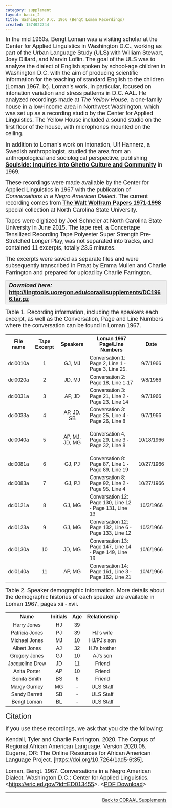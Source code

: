 ```yaml
---
category: supplement
layout: basic_2
title: Washington D.C. 1966 (Bengt Loman Recordings)
created: 1574022744
---
```

<p><span style="font-family:Arial,Helvetica,sans-serif;"><span style="font-size:18px;">In the mid 1960s, Bengt Loman was a visiting scholar at the Center for Applied Linguistics in Washington D.C., working as part of the Urban Language Study (ULS) with William Stewart, Joey Dillard, and Marvin Loflin. The goal of the ULS was to analyze the dialect of English spoken by school-age children in Washington D.C. with the aim of producing scientific information for the teaching of standard English to the children (Loman 1967, ix). Loman's work, in particular, focused on intonation variation and stress patterns in D.C. AAL. He analyzed recordings made at <em>The Yellow House</em>, a one-family house in a low-income area in Northwest Washington, which was set up as a recording studio by the Center for Applied Linguistics. The Yellow House included a sound studio on the first floor of the house, with microphones mounted on the ceiling.</span></span></p><p><span style="font-family:Arial,Helvetica,sans-serif;"><span style="font-size:18px;">In addition to Loman's work on intonation, Ulf Hannerz, a Swedish anthropologist, studied the area from an anthropological and sociological perspective, publishing <strong><a href="https://www.press.uchicago.edu/ucp/books/book/chicago/S/bo3644525.html" target="_blank">Soulside: Inquiries into Ghetto Culture and Community</a></strong> in 1969.</span></span></p><p><span style="font-family:Arial,Helvetica,sans-serif;"><span style="font-size:18px;">These recordings were made available by the Center for Applied Linguistics in 1967 with the publication of <em>Conversations in a Negro American Dialect</em>. The current recording comes from <strong><a href="https://www.lib.ncsu.edu/findingaids/mc00354" target="_blank">The Walt Wolfram Papers 1971-1998</a></strong> special collection at North Carolina State University.</span></span></p><p><span style="font-family:Arial,Helvetica,sans-serif;"><span style="font-size:18px;">Tapes were digitized by Joel Schneier at North Carolina State University in June 2015. The tape reel, a Concertape Tensilized Recording Tape Polyester Super Strength Pre-Stretched Longer Play</span></span>, <span style="font-family:Arial,Helvetica,sans-serif;"><span style="font-size:18px;">was not separated into tracks, and contained 11 excerpts, totally 23.5 minutes.</span></span></p><p><span style="font-family:Arial,Helvetica,sans-serif;"><span style="font-size:18px;">The excerpts were saved as separate files and were subsequently transcribed in Praat by Emma Mullen and Charlie Farrington and prepared for upload by Charlie Farrington.</span></span></p><div style="background:#eeeeee;border:1px solid #cccccc;padding:5px 10px;"><strong><em><span style="font-family:Arial,Helvetica,sans-serif;"><span style="font-size:18px;">Download here: </span></span></em><span style="font-size:18px;"><span style="font-family:Arial,Helvetica,sans-serif;"><a href="http://lingtools.uoregon.edu/coraal/supplements/DC1966.tar.gz">http://lingtools.uoregon.edu/coraal/supplements/DC1966.tar.gz </a></span></span></strong></div><p><span style="font-size:18px;"><span style="font-family:Arial,Helvetica,sans-serif;">Table 1. Recording information, including the speakers each excerpt, as well as the Conversation, Page and Line Numbers where the conversation can be found in Loman 1967.</span></span></p><table class="table table--responsive table--borders"><tbody class="table__body"><tr class="table__row__header"><th class="table__cell table__header" style="text-align: center;"><span style="font-size:16px;"><span style="font-family:Trebuchet MS,Helvetica,sans-serif;">File name</span></span></th><th class="table__cell table__header"><span style="font-size:16px;"><span style="font-family:Trebuchet MS,Helvetica,sans-serif;">Tape Excerpt</span></span></th><th class="table__cell table__header" style="text-align: center;"><span style="font-size:16px;"><span style="font-family:Trebuchet MS,Helvetica,sans-serif;">Speakers</span></span></th><th class="table__cell table__header" style="text-align: center;"><span style="font-size:16px;"><span style="font-family:Trebuchet MS,Helvetica,sans-serif;">Loman 1967 Page/Line Numbers</span></span></th><th class="table__cell table__header" style="text-align: center;"><span style="font-size:16px;"><span style="font-family:Trebuchet MS,Helvetica,sans-serif;">Date</span></span></th></tr><tr class="table__row"><td class="table__cell" data-th="File name" style="text-align: center;"><span style="font-size:16px;"><span style="font-family:Arial,Helvetica,sans-serif;">dcl0010a</span></span></td><td class="table__cell" data-th="Tape Excerpt" style="text-align: center;"><span style="font-size:16px;"><span style="font-family:Arial,Helvetica,sans-serif;">1</span></span></td><td class="table__cell" data-th="Speakers" style="text-align: center;"><span style="font-size:16px;"><span style="font-family:Arial,Helvetica,sans-serif;">GJ, MJ</span></span></td><td class="table__cell" data-th="Loman 1967 Page/Line Numbers"><span style="font-size:16px;"><span style="font-family:Arial,Helvetica,sans-serif;">Conversation 1: Page 2, Line 1 - Page 3, Line 25,</span></span></td><td class="table__cell" data-th="Date" style="text-align: center;"><span style="font-size:16px;"><span style="font-family:Arial,Helvetica,sans-serif;">9/7/1966</span></span></td></tr><tr><td class="table__cell" data-th="File name" style="text-align: center;"><span style="font-size:16px;"><span style="font-family:Arial,Helvetica,sans-serif;">dcl0020a</span></span></td><td class="table__cell" data-th="Tape Excerpt" style="text-align: center;"><span style="font-size:16px;"><span style="font-family:Arial,Helvetica,sans-serif;">2</span></span></td><td class="table__cell" data-th="Speakers" style="text-align: center;"><span style="font-size:16px;"><span style="font-family:Arial,Helvetica,sans-serif;">JD, MJ</span></span></td><td class="table__cell" data-th="Loman 1967 Page/Line Numbers"><span style="font-size:16px;"><span style="font-family:Arial,Helvetica,sans-serif;">Conversation 2: Page 18, Line 1-17</span></span></td><td class="table__cell" data-th="Date" style="text-align: center;"><span style="font-size:16px;"><span style="font-family:Arial,Helvetica,sans-serif;">9/8/1966</span></span></td></tr><tr><td class="table__cell" data-th="File name" style="text-align: center;"><span style="font-size:16px;"><span style="font-family:Arial,Helvetica,sans-serif;">dcl0031a</span></span></td><td class="table__cell" data-th="Tape Excerpt" style="text-align: center;"><span style="font-size:16px;"><span style="font-family:Arial,Helvetica,sans-serif;">3</span></span></td><td class="table__cell" data-th="Speakers" style="text-align: center;"><span style="font-size:16px;"><span style="font-family:Arial,Helvetica,sans-serif;">AP, JD</span></span></td><td class="table__cell" data-th="Loman 1967 Page/Line Numbers"><span style="font-size:16px;"><span style="font-family:Arial,Helvetica,sans-serif;">Conversation 3: Page 21, Line 2 - Page 23, Line 14</span></span></td><td class="table__cell" data-th="Date" style="text-align: center;"><span style="font-size:16px;"><span style="font-family:Arial,Helvetica,sans-serif;">9/7/1966</span></span></td></tr><tr><td class="table__cell" data-th="File name" style="text-align: center;"><span style="font-size:16px;"><span style="font-family:Arial,Helvetica,sans-serif;">dcl0033a</span></span></td><td class="table__cell" data-th="Tape Excerpt" style="text-align: center;"><span style="font-size:16px;"><span style="font-family:Arial,Helvetica,sans-serif;">4</span></span></td><td class="table__cell" data-th="Speakers" style="text-align: center;"><span style="font-size:16px;"><span style="font-family:Arial,Helvetica,sans-serif;">AP, JD, SB</span></span></td><td class="table__cell" data-th="Loman 1967 Page/Line Numbers"><span style="font-size:16px;"><span style="font-family:Arial,Helvetica,sans-serif;">Conversation 3: Page 25, Line 4 - Page 26, Line 8</span></span></td><td class="table__cell" data-th="Date" style="text-align: center;"><span style="font-size:16px;"><span style="font-family:Arial,Helvetica,sans-serif;">9/7/1966</span></span></td></tr><tr><td class="table__cell" data-th="File name" style="text-align: center;"><span style="font-size:16px;"><span style="font-family:Arial,Helvetica,sans-serif;">dcl0040a</span></span></td><td class="table__cell" data-th="Tape Excerpt" style="text-align: center;"><span style="font-size:16px;"><span style="font-family:Arial,Helvetica,sans-serif;">5</span></span></td><td class="table__cell" data-th="Speakers" style="text-align: center;"><span style="font-size:16px;"><span style="font-family:Arial,Helvetica,sans-serif;">AP, MJ, JD, MG</span></span></td><td class="table__cell" data-th="Loman 1967 Page/Line Numbers"><p><span style="font-size:16px;"><span style="font-family:Arial,Helvetica,sans-serif;">Conversation 4, Page 29, Line 3 - Page 32, Line 8</span></span></p></td><td class="table__cell" data-th="Date" style="text-align: center;"><span style="font-size:16px;"><span style="font-family:Arial,Helvetica,sans-serif;">10/18/1966</span></span></td></tr><tr><td class="table__cell" data-th="File name" style="text-align: center;"><span style="font-size:16px;"><span style="font-family:Arial,Helvetica,sans-serif;">dcl0081a</span></span></td><td class="table__cell" data-th="Tape Excerpt" style="text-align: center;"><span style="font-size:16px;"><span style="font-family:Arial,Helvetica,sans-serif;">6</span></span></td><td class="table__cell" data-th="Speakers" style="text-align: center;"><span style="font-size:16px;"><span style="font-family:Arial,Helvetica,sans-serif;">GJ, PJ</span></span></td><td class="table__cell" data-th="Loman 1967 Page/Line Numbers"><span style="font-size:16px;"><span style="font-family:Arial,Helvetica,sans-serif;">Conversation 8: Page 87, Line 1 - Page 89, Line 19</span></span></td><td class="table__cell" data-th="Date" style="text-align: center;"><span style="font-size:16px;"><span style="font-family:Arial,Helvetica,sans-serif;">10/27/1966</span></span></td></tr><tr><td class="table__cell" data-th="File name" style="text-align: center;"><span style="font-size:16px;"><span style="font-family:Arial,Helvetica,sans-serif;">dcl0083a</span></span></td><td class="table__cell" data-th="Tape Excerpt" style="text-align: center;"><span style="font-size:16px;"><span style="font-family:Arial,Helvetica,sans-serif;">7</span></span></td><td class="table__cell" data-th="Speakers" style="text-align: center;"><span style="font-size:16px;"><span style="font-family:Arial,Helvetica,sans-serif;">GJ, PJ</span></span></td><td class="table__cell" data-th="Loman 1967 Page/Line Numbers"><span style="font-size:16px;"><span style="font-family:Arial,Helvetica,sans-serif;">Conversation 8: Page 92, Line 2 - Page 95, Line 4</span></span></td><td class="table__cell" data-th="Date" style="text-align: center;"><span style="font-size:16px;"><span style="font-family:Arial,Helvetica,sans-serif;">10/27/1966</span></span></td></tr><tr><td class="table__cell" data-th="File name" style="text-align: center;"><span style="font-size:16px;"><span style="font-family:Arial,Helvetica,sans-serif;">dcl0121a</span></span></td><td class="table__cell" data-th="Tape Excerpt" style="text-align: center;"><span style="font-size:16px;"><span style="font-family:Arial,Helvetica,sans-serif;">8</span></span></td><td class="table__cell" data-th="Speakers" style="text-align: center;"><span style="font-size:16px;"><span style="font-family:Arial,Helvetica,sans-serif;">GJ, MG</span></span></td><td class="table__cell" data-th="Loman 1967 Page/Line Numbers"><span style="font-size:16px;"><span style="font-family:Arial,Helvetica,sans-serif;">Conversation 12: Page 130, Line 12 - Page 131, Line 13</span></span></td><td class="table__cell" data-th="Date" style="text-align: center;"><span style="font-size:16px;"><span style="font-family:Arial,Helvetica,sans-serif;">10/3/1966</span></span></td></tr><tr><td class="table__cell" data-th="File name" style="text-align: center;"><span style="font-size:16px;"><span style="font-family:Arial,Helvetica,sans-serif;">dcl0123a</span></span></td><td class="table__cell" data-th="Tape Excerpt" style="text-align: center;"><span style="font-size:16px;"><span style="font-family:Arial,Helvetica,sans-serif;">9</span></span></td><td class="table__cell" data-th="Speakers" style="text-align: center;"><span style="font-size:16px;"><span style="font-family:Arial,Helvetica,sans-serif;">GJ, MG</span></span></td><td class="table__cell" data-th="Loman 1967 Page/Line Numbers"><span style="font-size:16px;"><span style="font-family:Arial,Helvetica,sans-serif;">Conversation 12: Page 132, Line 6 - Page 133, Line 12</span></span></td><td class="table__cell" data-th="Date" style="text-align: center;"><span style="font-size:16px;"><span style="font-family:Arial,Helvetica,sans-serif;">10/3/1966</span></span></td></tr><tr><td class="table__cell" data-th="File name" style="text-align: center;"><span style="font-size:16px;"><span style="font-family:Arial,Helvetica,sans-serif;">dcl0130a</span></span></td><td class="table__cell" data-th="Tape Excerpt" style="text-align: center;"><span style="font-size:16px;"><span style="font-family:Arial,Helvetica,sans-serif;">10</span></span></td><td class="table__cell" data-th="Speakers" style="text-align: center;"><span style="font-size:16px;"><span style="font-family:Arial,Helvetica,sans-serif;">JD, MG</span></span></td><td class="table__cell" data-th="Loman 1967 Page/Line Numbers"><span style="font-size:16px;"><span style="font-family:Arial,Helvetica,sans-serif;">Conversation 13: Page 147, Line 14 - Page 149, Line 19</span></span></td><td class="table__cell" data-th="Date" style="text-align: center;"><span style="font-size:16px;"><span style="font-family:Arial,Helvetica,sans-serif;">10/6/1966</span></span></td></tr><tr><td class="table__cell" data-th="File name" style="text-align: center;"><span style="font-size:16px;"><span style="font-family:Arial,Helvetica,sans-serif;">dcl0140a</span></span></td><td class="table__cell" data-th="Tape Excerpt" style="text-align: center;"><span style="font-size:16px;"><span style="font-family:Arial,Helvetica,sans-serif;">11</span></span></td><td class="table__cell" data-th="Speakers" style="text-align: center;"><span style="font-size:16px;"><span style="font-family:Arial,Helvetica,sans-serif;">AP, MG</span></span></td><td class="table__cell" data-th="Loman 1967 Page/Line Numbers"><span style="font-size:16px;"><span style="font-family:Arial,Helvetica,sans-serif;">Conversation 14: Page 161, Line 3 - Page 162, Line 21</span></span></td><td class="table__cell" data-th="Date" style="text-align: center;"><span style="font-size:16px;"><span style="font-family:Arial,Helvetica,sans-serif;">10/4/1966</span></span></td></tr></tbody></table><p><span style="font-size:18px;"><span style="font-family:Arial,Helvetica,sans-serif;">Table 2. Speaker demographic information. More details about the demographic histories of each speaker are available in Loman 1967, pages xii - xvii. </span></span></p><table class="table table--responsive"><tbody class="table__body"><tr class="table__row__header"><th class="table__cell table__header" style="text-align: center;"><span style="font-size:16px;"><span style="font-family:Trebuchet MS,Helvetica,sans-serif;">Name</span></span></th><th class="table__cell table__header" style="text-align: center;"><span style="font-size:16px;"><span style="font-family:Trebuchet MS,Helvetica,sans-serif;">Initials</span></span></th><th class="table__cell table__header" style="text-align: center;"><span style="font-size:16px;"><span style="font-family:Trebuchet MS,Helvetica,sans-serif;">Age</span></span></th><th class="table__cell table__header" style="text-align: center;"><span style="font-size:16px;"><span style="font-family:Trebuchet MS,Helvetica,sans-serif;">Relationship</span></span></th></tr><tr class="table__row"><td class="table__cell" data-th="Name" style="text-align: center;"><span style="font-size:16px;"><span style="font-family:Arial,Helvetica,sans-serif;">Harry Jones</span></span></td><td class="table__cell" data-th="Initials" style="text-align: center;"><span style="font-size:16px;"><span style="font-family:Arial,Helvetica,sans-serif;">HJ</span></span></td><td class="table__cell" data-th="Age" style="text-align: center;"><span style="font-size:16px;"><span style="font-family:Arial,Helvetica,sans-serif;">39</span></span></td><td class="table__cell" data-th="Relationship" style="text-align: center;">&nbsp;</td></tr><tr><td class="table__cell" data-th="Name" style="text-align: center;"><span style="font-size:16px;"><span style="font-family:Arial,Helvetica,sans-serif;">Patricia Jones</span></span></td><td class="table__cell" data-th="Initials" style="text-align: center;"><span style="font-size:16px;"><span style="font-family:Arial,Helvetica,sans-serif;">PJ</span></span></td><td class="table__cell" data-th="Age" style="text-align: center;"><span style="font-size:16px;"><span style="font-family:Arial,Helvetica,sans-serif;">39</span></span></td><td class="table__cell" data-th="Relationship" style="text-align: center;"><span style="font-size:16px;"><span style="font-family:Arial,Helvetica,sans-serif;">HJ's wife</span></span></td></tr><tr><td class="table__cell" data-th="Name" style="text-align: center;"><span style="font-size:16px;"><span style="font-family:Arial,Helvetica,sans-serif;">Michael Jones</span></span></td><td class="table__cell" data-th="Initials" style="text-align: center;"><span style="font-size:16px;"><span style="font-family:Arial,Helvetica,sans-serif;">MJ</span></span></td><td class="table__cell" data-th="Age" style="text-align: center;"><span style="font-size:16px;"><span style="font-family:Arial,Helvetica,sans-serif;">10</span></span></td><td class="table__cell" data-th="Relationship" style="text-align: center;"><span style="font-size:16px;"><span style="font-family:Arial,Helvetica,sans-serif;">HJ/PJ's son</span></span></td></tr><tr><td class="table__cell" data-th="Name" style="text-align: center;"><span style="font-size:16px;"><span style="font-family:Arial,Helvetica,sans-serif;">Albert Jones</span></span></td><td class="table__cell" data-th="Initials" style="text-align: center;"><span style="font-size:16px;"><span style="font-family:Arial,Helvetica,sans-serif;">AJ</span></span></td><td class="table__cell" data-th="Age" style="text-align: center;"><span style="font-size:16px;"><span style="font-family:Arial,Helvetica,sans-serif;">32</span></span></td><td class="table__cell" data-th="Relationship" style="text-align: center;"><span style="font-size:16px;"><span style="font-family:Arial,Helvetica,sans-serif;">HJ's brother</span></span></td></tr><tr><td class="table__cell" data-th="Name" style="text-align: center;"><span style="font-size:16px;"><span style="font-family:Arial,Helvetica,sans-serif;">Gregory Jones</span></span></td><td class="table__cell" data-th="Initials" style="text-align: center;"><span style="font-size:16px;"><span style="font-family:Arial,Helvetica,sans-serif;">GJ</span></span></td><td class="table__cell" data-th="Age" style="text-align: center;"><span style="font-size:16px;"><span style="font-family:Arial,Helvetica,sans-serif;">10</span></span></td><td class="table__cell" data-th="Relationship" style="text-align: center;"><span style="font-size:16px;"><span style="font-family:Arial,Helvetica,sans-serif;">AJ's son</span></span></td></tr><tr><td class="table__cell" data-th="Name" style="text-align: center;"><span style="font-size:16px;"><span style="font-family:Arial,Helvetica,sans-serif;">Jacqueline Drew</span></span></td><td class="table__cell" data-th="Initials" style="text-align: center;"><span style="font-size:16px;"><span style="font-family:Arial,Helvetica,sans-serif;">JD</span></span></td><td class="table__cell" data-th="Age" style="text-align: center;"><span style="font-size:16px;"><span style="font-family:Arial,Helvetica,sans-serif;">11</span></span></td><td class="table__cell" data-th="Relationship" style="text-align: center;"><span style="font-size:16px;"><span style="font-family:Arial,Helvetica,sans-serif;">Friend</span></span></td></tr><tr><td class="table__cell" data-th="Name" style="text-align: center;"><span style="font-size:16px;"><span style="font-family:Arial,Helvetica,sans-serif;">Anita Porter</span></span></td><td class="table__cell" data-th="Initials" style="text-align: center;"><span style="font-size:16px;"><span style="font-family:Arial,Helvetica,sans-serif;">AP</span></span></td><td class="table__cell" data-th="Age" style="text-align: center;"><span style="font-size:16px;"><span style="font-family:Arial,Helvetica,sans-serif;">10</span></span></td><td class="table__cell" data-th="Relationship" style="text-align: center;"><span style="font-size:16px;"><span style="font-family:Arial,Helvetica,sans-serif;">Friend</span></span></td></tr><tr><td class="table__cell" data-th="Name" style="text-align: center;"><span style="font-size:16px;"><span style="font-family:Arial,Helvetica,sans-serif;">Bonita Smith</span></span></td><td class="table__cell" data-th="Initials" style="text-align: center;"><span style="font-size:16px;"><span style="font-family:Arial,Helvetica,sans-serif;">BS</span></span></td><td class="table__cell" data-th="Age" style="text-align: center;"><span style="font-size:16px;"><span style="font-family:Arial,Helvetica,sans-serif;">6</span></span></td><td class="table__cell" data-th="Relationship" style="text-align: center;"><span style="font-size:16px;"><span style="font-family:Arial,Helvetica,sans-serif;">Friend</span></span></td></tr><tr><td class="table__cell" data-th="Name" style="text-align: center;"><span style="font-size:16px;"><span style="font-family:Arial,Helvetica,sans-serif;">Margy Gurney</span></span></td><td class="table__cell" data-th="Initials" style="text-align: center;"><span style="font-size:16px;"><span style="font-family:Arial,Helvetica,sans-serif;">MG</span></span></td><td class="table__cell" data-th="Age" style="text-align: center;"><span style="font-size:16px;"><span style="font-family:Arial,Helvetica,sans-serif;">-</span></span></td><td class="table__cell" data-th="Relationship" style="text-align: center;"><span style="font-size:16px;"><span style="font-family:Arial,Helvetica,sans-serif;">ULS Staff</span></span></td></tr><tr><td class="table__cell" data-th="Name" style="text-align: center;"><span style="font-size:16px;"><span style="font-family:Arial,Helvetica,sans-serif;">Sandy Barrett</span></span></td><td class="table__cell" data-th="Initials" style="text-align: center;"><span style="font-size:16px;"><span style="font-family:Arial,Helvetica,sans-serif;">SB</span></span></td><td class="table__cell" data-th="Age" style="text-align: center;"><span style="font-size:16px;"><span style="font-family:Arial,Helvetica,sans-serif;">-</span></span></td><td class="table__cell" data-th="Relationship" style="text-align: center;"><span style="font-size:16px;"><span style="font-family:Arial,Helvetica,sans-serif;">ULS Staff</span></span></td></tr><tr><td class="table__cell" data-th="Name" style="text-align: center;"><span style="font-size:16px;"><span style="font-family:Arial,Helvetica,sans-serif;">Bengt Loman</span></span></td><td class="table__cell" data-th="Initials" style="text-align: center;"><span style="font-size:16px;"><span style="font-family:Arial,Helvetica,sans-serif;">BL</span></span></td><td class="table__cell" data-th="Age" style="text-align: center;"><span style="font-size:16px;"><span style="font-family:Arial,Helvetica,sans-serif;">-</span></span></td><td class="table__cell" data-th="Relationship" style="text-align: center;"><span style="font-size:16px;"><span style="font-family:Arial,Helvetica,sans-serif;">ULS Staff</span></span></td></tr></tbody></table><p><span style="font-family:Trebuchet MS,Helvetica,sans-serif;"><span style="font-size:24px;">Citation</span></span></p><p><span style="font-family:Arial,Helvetica,sans-serif;"><span style="font-size:18px;">If you use these recordings, we ask that you cite the following:</span></span></p><p><span style="font-family:Arial,Helvetica,sans-serif;"><span style="font-size:18px;">Kendall, Tyler and Charlie Farrington. 2020. The Corpus of Regional African American Language. Version 2020.05. Eugene, OR: The Online Resources for African American Language Project. [</span></span><span style="font-size:18px;"><span style="font-family:Arial,Helvetica,sans-serif;"><a href="https://doi.org/10.7264/1ad5-6t35">https://doi.org/10.7264/1ad5-6t35</a>].</span></span></p><p><span style="font-family:Arial,Helvetica,sans-serif;"><span style="font-size:18px;">Loman, Bengt. 1967. Conversations in a Negro American Dialect. Washington D.C.: Center for Applied Linguistics. &lt;<a href="https://eric.ed.gov/?id=ED013455" target="_blank">https://eric.ed.gov/?id=ED013455</a>&gt;. &lt;<a href="https://oraal.uoregon.edu/file/91" target="_blank">PDF Download</a>&gt;</span></span></p><hr><p style="text-align: right;"><a class="cta-button cta-button--standard text--uppercase" href=".">Back to CORAAL Supplements</a></p>
